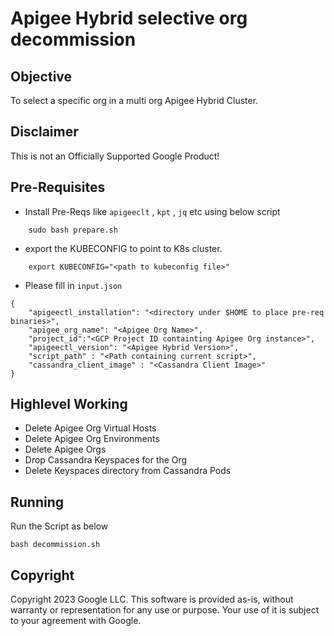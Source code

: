 # Apigee Hybrid selective org decommission


## Objective
To select a specific org in a multi org  Apigee Hybrid Cluster.

## Disclaimer
This is not an Officially Supported Google Product!

## Pre-Requisites
* Install Pre-Reqs like `apigeeclt` , `kpt` , `jq` etc using below script
```
    sudo bash prepare.sh
```

* export the KUBECONFIG to point to K8s cluster.
```
    export KUBECONFIG="<path to kubeconfig file>"
```

* Please fill in `input.json`
```
{
	"apigeectl_installation": "<directory under $HOME to place pre-req binaries>",
	"apigee_org_name": "<Apigee Org Name>",
	"project_id":"<GCP Project ID containting Apigee Org instance>",
	"apigeectl_version": "<Apigee Hybrid Version>",
	"script_path" : "<Path containing current script>",
	"cassandra_client_image" : "<Cassandra Client Image>"
}
```
        
    
## Highlevel Working 
* Delete Apigee Org Virtual Hosts
* Delete Apigee Org Environments 
* Delete Apigee Orgs
* Drop Cassandra Keyspaces for the Org
* Delete Keyspaces directory from Cassandra Pods


## Running
Run the Script as below
```
bash decommission.sh
```

## Copyright

Copyright 2023 Google LLC. This software is provided as-is, without warranty or representation for any use or purpose. Your use of it is subject to your agreement with Google.
